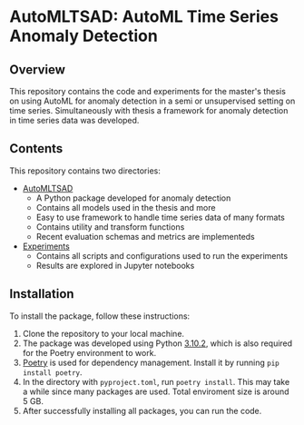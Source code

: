 # AutoMLTSAD: AutoML Time Series Anomaly Detection

## Overview

This repository contains the code and experiments for the master's thesis on using AutoML for anomaly detection in a semi or unsupervised setting on time series. Simultaneously with thesis a framework for anomaly detection in time series data was developed.

## Contents
This repository contains two directories:
- [AutoMLTSAD](/../../tree/main/automltsad)
    - A Python package developed for anomaly detection
    - Contains all models used in the thesis and more
    - Easy to use framework to handle time series data of many formats
    - Contains utility and transform functions
    - Recent evaluation schemas and metrics are implementeds
- [Experiments](experiments/README.md)
    - Contains all scripts and configurations used to run the experiments
    - Results are explored in Jupyter notebooks

## Installation
To install the package, follow these instructions:
1. Clone the repository to your local machine.
2. The package was developed using Python [3.10.2](https://www.python.org/downloads/release/python-3102/), which is also required for the Poetry environment to work.
3. [Poetry](https://python-poetry.org/) is used for dependency management. Install it by running `pip install poetry`.
4. In the directory with `pyproject.toml`, run `poetry install`. This may take a while since many packages are used. Total enviroment size is around 5 GB.
5. After successfully installing all packages, you can run the code.
